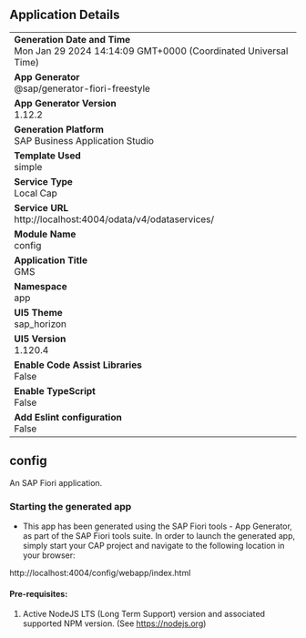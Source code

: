 ## Application Details
|               |
| ------------- |
|**Generation Date and Time**<br>Mon Jan 29 2024 14:14:09 GMT+0000 (Coordinated Universal Time)|
|**App Generator**<br>@sap/generator-fiori-freestyle|
|**App Generator Version**<br>1.12.2|
|**Generation Platform**<br>SAP Business Application Studio|
|**Template Used**<br>simple|
|**Service Type**<br>Local Cap|
|**Service URL**<br>http://localhost:4004/odata/v4/odataservices/
|**Module Name**<br>config|
|**Application Title**<br>GMS|
|**Namespace**<br>app|
|**UI5 Theme**<br>sap_horizon|
|**UI5 Version**<br>1.120.4|
|**Enable Code Assist Libraries**<br>False|
|**Enable TypeScript**<br>False|
|**Add Eslint configuration**<br>False|

## config

An SAP Fiori application.

### Starting the generated app

-   This app has been generated using the SAP Fiori tools - App Generator, as part of the SAP Fiori tools suite.  In order to launch the generated app, simply start your CAP project and navigate to the following location in your browser:

http://localhost:4004/config/webapp/index.html

#### Pre-requisites:

1. Active NodeJS LTS (Long Term Support) version and associated supported NPM version.  (See https://nodejs.org)


